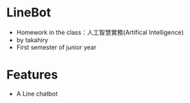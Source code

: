 # LineBot
- Homework in the class：人工智慧實務(Artifical Intelligence)
- by takahiry
- First semester of junior year

# Features
- A Line chatbot
